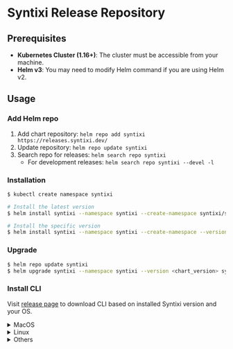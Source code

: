 # Syntixi Release Repository

## Prerequisites

* **Kubernetes Cluster (1.16+)**: The cluster must be accessible from your machine.
* **Helm v3**: You may need to modify Helm command if you are using Helm v2. 

## Usage

### Add Helm repo

1. Add chart repository: `helm repo add syntixi https://releases.syntixi.dev/`
2. Update repository: `helm repo update syntixi`
3. Search repo for releases: `helm search repo syntixi`
    * For development releases: `helm search repo syntixi --devel -l`

### Installation

```bash
$ kubectl create namespace syntixi

# Install the latest version
$ helm install syntixi --namespace syntixi --create-namespace syntixi/syntixi

# Install the specific version
$ helm install syntixi --namespace syntixi --create-namespace --version <chart_version> syntixi/syntixi 
```

### Upgrade

```bash
$ helm repo update syntixi
$ helm upgrade syntixi --namespace syntixi --version <chart_version> syntixi/syntixi
```

### Install CLI

Visit [release page](https://github.com/syntixi/releases/releases) to download CLI based on installed Syntixi version and your OS.

<details>
  <summary>MacOS</summary>

```bash
$ curl -fLO -o syntixi https://github.com/syntixi/releases/releases/download/$(curl https://raw.githubusercontent.com/syntixi/releases/master/stable.txt)/syntixi-cli-osx
$ chmod +x syntixi
$ mv syntixi /usr/local/bin/syntixi
```
</details>

<details>
  <summary>Linux</summary>

* AMD64
```bash
$ curl -fLO -o syntixi https://github.com/syntixi/releases/releases/download/$(curl https://raw.githubusercontent.com/syntixi/releases/master/stable.txt)/syntixi-cli-linux
$ chmod +x syntixi
$ mv syntixi /usr/local/bin/syntixi
```
</details>

<details>
  <summary>Others</summary>

Visit [release page](https://github.com/syntixi/releases/releases) to download CLI.
</details>